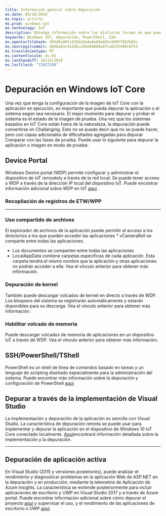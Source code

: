 ```yaml
---
title: Información general sobre depuración
ms.date: 05/10/2019
ms.topic: article
ms.prod: windows-iot
ms.technology: IoT
description: Obtenga información sobre las distintas formas en que puede depurar Windows 10 IoT Core.
keywords: Windows IOT, depuración, PowerShell, SSH
ms.openlocfilehash: 455d8a90fc655b2deda4a09a661c849ff852b65c
ms.sourcegitcommit: d84ba83c412d5c245e89880a4fca6155d98c8f52
ms.translationtype: MT
ms.contentlocale: es-ES
ms.lasthandoff: 10/25/2019
ms.locfileid: "72917246"
---
```

# <a name="debugging-on-windows-iot-core"></a>Depuración en Windows IoT Core
Una vez que tenga la configuración de la imagen de IoT Core con la aplicación en ejecución, es importante que pueda depurar la aplicación o el sistema según sea necesario. El mejor momento para depurar y probar el sistema es el estado de la imagen de prueba. Una vez que los sistemas basados en IoT Core están fuera de la naturaleza, la depuración puede convertirse en Challanging. Esto no se puede decir que no se puede hacer, pero con capas adicionales de dificultades agregadas para depurar Comparar con las fases de prueba. Puede usar lo siguiente para depurar la aplicación o imagen en modo de prueba:

## <a name="device-portal"></a>Device Portal
Windows Device portal (WDP) permite configurar y administrar el dispositivo de IoT remoately a través de la red local. Se puede tener acceso a WDP a través de la dirección IP local del dispositivo IoT. Puede encontrar información adicional sobre WDP en IoT [aquí](https://docs.microsoft.com/en-us/windows/iot-core/manage-your-device/DevicePortal).

### <a name="collecting-etw--wpp-logs"></a>Recopilación de registros de ETW/WPP 
-----

### <a name="file-sharing"></a>Uso compartido de archivos
El explorador de archivos de la aplicación puede permitir el acceso a los directorios a los que pueden acceder las aplicaciones * vCameraRoll se comparte entre todas las aplicaciones.
* Los documentos se comparten entre todas las aplicaciones
* LocalAppData contiene carpetas específicas de cada aplicación. Esta carpeta tendrá el mismo nombre que la aplicación y otras aplicaciones no podrán acceder a ella.
Vea el vínculo anterior para obtener más información.

### <a name="kernel-debug"></a>Depuración de kernel
También puede descargar volcados de kernel en directo a través de WDP. Los bloqueos del sistema se registrarán automáticamente y estarán disponibles para su descarga. Vea el vínculo anterior para obtener más información.

### <a name="enable-crash-dump"></a>Habilitar volcado de memoria
Puede descargar volcados de memoria de aplicaciones en un dispositivo IoT a través de WDP. Vea el vínculo anterior para obtener más información.

## <a name="sshpowershelltshell"></a>SSH/PowerShell/TShell
PowerShell es un shell de línea de comandos basado en tareas y un lenguaje de scripting diseñado especialmente para la administración del sistema. Puede encontrar más información sobre la depuración y configuración de PowerShell [aquí](../connect-your-device/powershell.md).

## <a name="debug-through-visual-studio-deployment"></a>Depurar a través de la implementación de Visual Studio
La implementación y depuración de la aplicación es sencilla con Visual Studio. La característica de depuración remota se puede usar para implementar y depurar la aplicación en el dispositivo de Windows 10 IoT Core conectado localmente. [Aquí](../develop-your-app/RemoteDebugging.md)encontrará información detallada sobre la implementación y la depuración.

-----
## <a name="live-app-debug"></a>Depuración de aplicación activa
En Visual Studio (2015 y versiones posteriores), puede analizar el rendimiento y diagnosticar problemas en la aplicación Web de ASP.NET en la depuración y en producción, mediante la telemetría de Aplicación de Azure Insights. La característica se extiende posteriormente para incluir aplicaciones de escritorio y UWP en Visual Studio 2017 y a través de Azure portal. Puede encontrar información adicional sobre cómo depurar el proyecto [aquí](https://docs.microsoft.com/en-us/azure/azure-monitor/app/visual-studio) y supervisar el uso, y el rendimiento de las aplicaciones de escritorio o UWP [aquí](https://docs.microsoft.com/en-us/azure/azure-monitor/app/windows-desktop).
